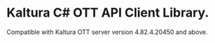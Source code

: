 # Kaltura C# OTT API Client Library.
Compatible with Kaltura OTT server version 4.82.4.20450 and above.
